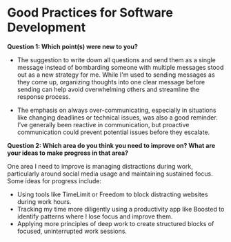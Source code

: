 # Good Practices for Software Development

**Question 1: Which point(s) were new to you?**

-   The suggestion to write down all questions and send them as a single message instead of bombarding someone with multiple messages stood out as a new strategy for me. While I'm used to sending messages as they come up, organizing thoughts into one clear message before sending can help avoid overwhelming others and streamline the response process.
    
-   The emphasis on always over-communicating, especially in situations like changing deadlines or technical issues, was also a good reminder. I’ve generally been reactive in communication, but proactive communication could prevent potential issues before they escalate.
    

**Question 2: Which area do you think you need to improve on? What are your ideas to make progress in that area?**

One area I need to improve is managing distractions during work, particularly around social media usage and maintaining sustained focus. Some ideas for progress include:

-   Using tools like TimeLimit or Freedom to block distracting websites during work hours.
-   Tracking my time more diligently using a productivity app like Boosted to identify patterns where I lose focus and improve them.
-   Applying more principles of deep work to create structured blocks of focused, uninterrupted work sessions.
